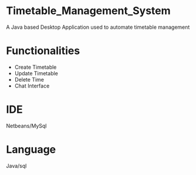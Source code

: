 # Timetable_Management_System
A Java based Desktop Application used to automate timetable management 

# Functionalities
- Create Timetable
- Update Timetable
- Delete Time
- Chat Interface

# IDE
Netbeans/MySql

# Language
Java/sql
